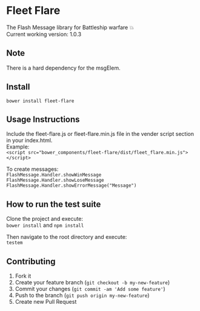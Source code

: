 # Fleet Flare
The Flash Message library for Battleship warfare :boom:  
Current working version: 1.0.3
## Note
There is a hard dependency for the msgElem.
## Install
`bower install fleet-flare`
## Usage Instructions
Include the fleet-flare.js or fleet-flare.min.js file in the vender script section in your index.html.  
Example:  
`<script src="bower_components/fleet-flare/dist/fleet_flare.min.js"></script>`

To create messages:  
`FlashMessage.Handler.showWinMessage`
`FlashMessage.Handler.showLoseMessage`
`FlashMessage.Handler.showErrorMessage("Message")`
## How to run the test suite
Clone the project and execute:  
`bower install` and `npm install`

Then navigate to the root directory and execute:  
`testem`
## Contributing
1. Fork it
2. Create your feature branch (`git checkout -b my-new-feature`)
3. Commit your changes (`git commit -am 'Add some feature'`)
4. Push to the branch (`git push origin my-new-feature`)
5. Create new Pull Request
